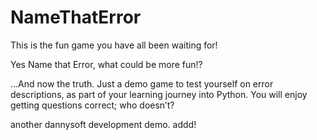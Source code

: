 # NameThatError
This is the fun game you have all been waiting for!

Yes Name that Error, what could be more fun!?

...And now the truth.
Just a demo game to test yourself on error descriptions, as part of your learning journey into Python.
You will enjoy getting questions correct; who doesn’t?

another dannysoft development demo. addd!
